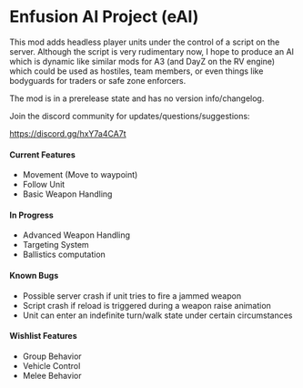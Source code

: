 # Enfusion AI Project (eAI)
This mod adds headless player units under the control of a script on the server. Although the script is very rudimentary now, I hope to produce an AI which is dynamic like similar mods for A3 (and DayZ on the RV engine) which could be used as hostiles, team members, or even things like bodyguards for traders or safe zone enforcers.

The mod is in a prerelease state and has no version info/changelog.

Join the discord community for updates/questions/suggestions:

https://discord.gg/hxY7a4CA7t

#### Current Features

- Movement (Move to waypoint)
- Follow Unit
- Basic Weapon Handling

#### In Progress

- Advanced Weapon Handling
- Targeting System
- Ballistics computation

#### Known Bugs

- Possible server crash if unit tries to fire a jammed weapon
- Script crash if reload is triggered during a weapon raise animation
- Unit can enter an indefinite turn/walk state under certain circumstances

#### Wishlist Features

- Group Behavior
- Vehicle Control
- Melee Behavior